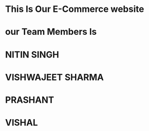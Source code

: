 # This Is Our E-Commerce website
# our Team Members Is
# NITIN SINGH
# VISHWAJEET SHARMA
# PRASHANT
# VISHAL
